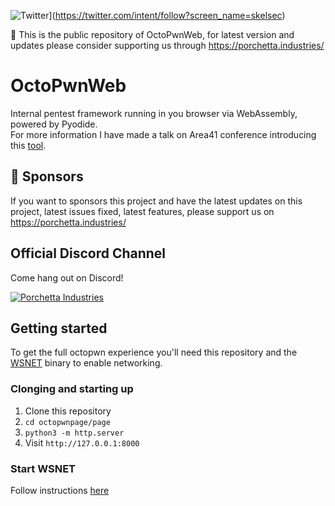 ![Twitter](https://img.shields.io/twitter/follow/skelsec?label=skelsec&style=social)](https://twitter.com/intent/follow?screen_name=skelsec)

:triangular_flag_on_post: This is the public repository of OctoPwnWeb, for latest version and updates please consider supporting us through https://porchetta.industries/

# OctoPwnWeb
Internal pentest framework running in you browser via WebAssembly, powered by Pyodide.  
For more information I have made a talk on Area41 conference introducing this [tool](https://youtu.be/jStdrDHTmD4).

## :triangular_flag_on_post: Sponsors

If you want to sponsors this project and have the latest updates on this project, latest issues fixed, latest features, please support us on https://porchetta.industries/

## Official Discord Channel

Come hang out on Discord!

[![Porchetta Industries](https://discordapp.com/api/guilds/736724457258745996/widget.png?style=banner3)](https://discord.gg/ycGXUxy)


## Getting started
To get the full octopwn experience you'll need this repository and the [WSNET](https://github.com/skelsec/wsnet) binary to enable networking.

### Clonging and starting up
1. Clone this repository
2. `cd octopwnpage/page`
3. `python3 -m http.server`
4. Visit `http://127.0.0.1:8000`

### Start WSNET
Follow instructions [here](https://github.com/skelsec/wsnet)